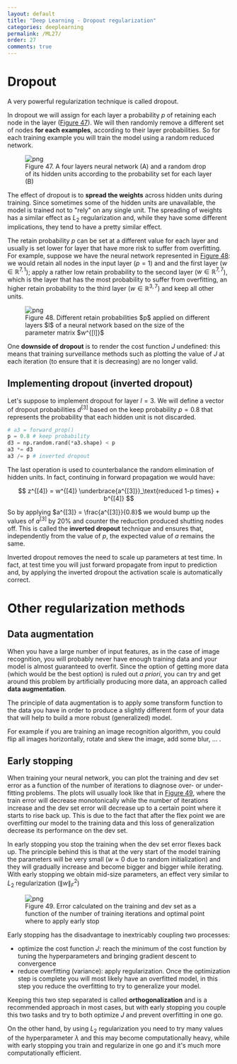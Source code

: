 ```yaml
---
layout: default
title: "Deep Learning - Dropout regularization"
categories: deeplearning
permalink: /ML27/
order: 27
comments: true
---
```


#  Dropout
A very powerful regularization technique is called dropout. 

In dropout we will assign for each layer a probability $p$ of retaining each node in the layer (<a href="#fig:dropout">Figure 47</a>). We will then randomly remove a different set of nodes **for each examples**, according to their layer probabilities. So for each training example you will train the model using a random reduced network.


    

<figure id="fig:dropout">
    <img src="{{site.baseurl}}/pages/ML-27-DeepLearningDropout_files/ML-27-DeepLearningDropout_2_0.png" alt="png">
    <figcaption>Figure 47. A four layers neural network (A) and a random drop of its hidden units according to the probability set for each layer (B)</figcaption>
</figure>

The effect of dropout is to **spread the weights** across hidden units during training. Since sometimes some of the hidden units are unavailable, the model is trained not to "rely" on any single unit. The spreading of weights has a similar effect as $L_2$ regularization and, while they have some different implications, they tend to have a pretty similar effect.

The retain probability $p$ can be set at a different value for each layer and usually is set lower for layer that have more risk to suffer from overfitting. For example, suppose we have the neural network represented in <a href="#fig:diffdropout">Figure 48</a>: we would retain all nodes in the input layer ($p=1$) and and the first layer ($w \in \mathbb{R}^{7, 1}$); apply a rather low retain probability to the second layer ($w \in \mathbb{R}^{7, 7}$), which is the layer that has the most probability to suffer from overfitting, an higher retain probability to the third layer ($w \in \mathbb{R}^{3, 7}$) and keep all other units.


    

<figure id="fig:diffdropout">
    <img src="{{site.baseurl}}/pages/ML-27-DeepLearningDropout_files/ML-27-DeepLearningDropout_4_0.png" alt="png">
    <figcaption>Figure 48. Different retain probabilities $p$ applied on different layers $l$ of a neural network based on the size of the parameter matrix $w^{[l]}$</figcaption>
</figure>

One **downside of dropout** is to render the cost function $J$ undefined: this means that training surveillance methods such as plotting the value of $J$ at each iteration (to ensure that it is decreasing) are no longer valid.  

## Implementing dropout (inverted dropout)
Let's suppose to implement dropout for layer $l=3$. We will define a vector of dropout probabilities $d^{[3]}$ based on the keep probability $p = 0.8$ that represents the probability that each hidden unit is not discarded.


```python
# a3 = forward_prop()
p = 0.8 # keep probability
d3 = np.random.rand(*a3.shape) < p
a3 *= d3
a3 /= p # inverted dropout
```

The last operation is used to counterbalance the random elimination of hidden units. In fact, continuing in forward propagation we would have:

$$
z^{[4]} = w^{[4]}  \underbrace{a^{[3]}}_\text{reduced 1-p times}  + b^{[4]}
$$

So by applying $a^{[3]} = \frac{a^{[3]}}{0.8}$ we would bump up the values of $a^{[3]}$ by 20% and counter the reduction produced shutting nodes off. This is called the **inverted dropout** technique and ensures that, independently from the value of $p$, the expected value of $a$ remains the same.

Inverted dropout removes the need to scale up parameters at test time. In fact, at test time you will just forward propagate from input to prediction and, by applying the inverted dropout the activation scale is automatically correct.

# Other regularization methods

## Data augmentation
When you have a large number of input features, as in the case of image recognition, you will probably never have enough training data and your model is almost guaranteed to overfit. Since the option of getting more data (which would be the best option) is ruled out *a priori*, you can try and get around this problem by artificially producing more data, an approach called **data augmentation**.

The principle of data augmentation is to apply some transform function to the data you have in order to produce a slightly different form of your data that will help to build a more robust (generalized) model. 

For example if you are training an image recognition algorithm, you could flip all images horizontally, rotate and skew the image, add some blur, ... .

## Early stopping
When training your neural network, you can plot the training and dev set error as a function of the number of iterations to diagnose over- or under-fitting problems. The plots will usually look like that in <a href="#fig:earlystop">Figure 49</a>, where the train error will decrease monotonically while the number of iterations increase and the dev set error will decrease up to a certain point where it starts to rise back up. This is due to the fact that after the flex point we are overfitting our model to the training data and this loss of generalization decrease its performance on the dev set.

In early stopping you stop the training when the dev set error flexes back up. The principle behind this is that at the very start of the model training the parameters will be very small ($w \approx 0$ due to random initialization) and they will gradually increase and become bigger and bigger while iterating. With early stopping we obtain mid-size parameters, an effect very similar to $L_2$ regularization ($\| w \|_F^2$)


    

<figure id="fig:earlystop">
    <img src="{{site.baseurl}}/pages/ML-27-DeepLearningDropout_files/ML-27-DeepLearningDropout_9_0.png" alt="png">
    <figcaption>Figure 49. Error calculated on the training and dev set as a function of the number of training iterations and optimal point where to apply early stop</figcaption>
</figure>

Early stopping has the disadvantage to inextricably coupling two processes:

* optimize the cost function $J$: reach the minimum of the cost function by tuning the hyperparameters and bringing gradient descent to convergence
* reduce overfitting (variance): apply regularization. Once the optimization step is complete you will most likely have an overfitted model, in this step you reduce the overfitting to try to generalize your model.

Keeping this two step separated is called **orthogonalization** and is a recommended approach in most cases, but with early stopping you couple this two tasks and try to both optimize $J$ and prevent overfitting in one go.

On the other hand, by using $L_2$ regularization you need to try many values of the hyperparameter $\lambda$ and this may become computationally heavy, while with early stopping you train and regularize in one go and it's much more computationally efficient.

